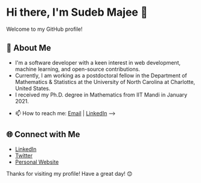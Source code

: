# Hi there, I'm Sudeb Majee 👋

Welcome to my GitHub profile!

## 🚀 About Me

- I'm a software developer with a keen interest in web development, machine learning, and open-source contributions.
- Currently, I am working as a postdoctoral fellow in the Department of Mathematics & Statistics at the University of North Carolina at Charlotte, United States.
- I received my Ph.D. degree in Mathematics from IIT Mandi in January 2021.
<!-- 💬 Ask me about web development, Python, JavaScript, or anything tech-related! -->
- 📫 How to reach me: [Email](mailto:sudebmajee@example.com) | [LinkedIn](https://www.linkedin.com/in/sudebmajee) -->
<!-- ⚡ Fun fact: I love to read tech blogs and explore new gadgets. -->


## 🌐 Connect with Me

- [LinkedIn](https://www.linkedin.com/in/sudebmajee)
- [Twitter](https://twitter.com/sudebmajee)
- [Personal Website](https://sudebmajee.com)

Thanks for visiting my profile! Have a great day! 😊


